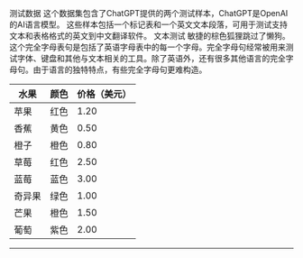测试数据
这个数据集包含了ChatGPT提供的两个测试样本，ChatGPT是OpenAI的AI语言模型。
这些样本包括一个标记表和一个英文文本段落，可用于测试支持文本和表格格式的英文到中文翻译软件。
文本测试
敏捷的棕色狐狸跳过了懒狗。这个完全字母表句是包括了英语字母表中的每一个字母。完全字母句经常被用来测试字体、键盘和其他与文本相关的工具。除了英语外，还有很多其他语言的完全字母句。由于语言的独特特点，有些完全字母句更难构造。

| 水果 | 颜色 | 价格（美元） |
| --- | --- | --- |
| 苹果 | 红色 | 1.20 |
| 香蕉 | 黄色 | 0.50 |
| 橙子 | 橙色 | 0.80 |
| 草莓 | 红色 | 2.50 |
| 蓝莓 | 蓝色 | 3.00 |
| 奇异果 | 绿色 | 1.00 |
| 芒果 | 橙色 | 1.50 |
| 葡萄 | 紫色 | 2.00 |

---

